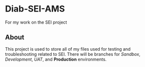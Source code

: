 # Diab-SEI-AMS
For my work on the SEI project
## About
This project is used to store all of my files used for testing and troubleshooting related to SEI. There will be branches for *Sandbox*, *Development*, *UAT*, and **Production** environments.
